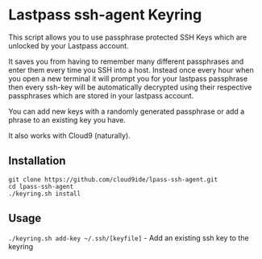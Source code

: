 # Lastpass ssh-agent Keyring

This script allows you to use passphrase protected SSH Keys which are unlocked by your Lastpass account. 

It saves you from having to remember many different passphrases and enter them every time you SSH into a host. Instead once every hour when you open a new terminal it will prompt you for your lastpass passphrase then every ssh-key will be automatically decrypted using their respective passphrases which are stored in your lastpass account. 

You can add new keys with a randomly generated passphrase or add a phrase to an existing key you have. 

It also works with Cloud9 (naturally). 

## Installation

```
git clone https://github.com/cloud9ide/lpass-ssh-agent.git
cd lpass-ssh-agent
./keyring.sh install
```

## Usage

`./keyring.sh add-key ~/.ssh/[keyfile]` - Add an existing ssh key to the keyring
